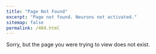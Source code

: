 ```yaml
---
title: "Page Not Found"
excerpt: "Page not found. Neurons not activated."
sitemap: false
permalink: /404.html
---
```


Sorry, but the page you were trying to view does not exist.

